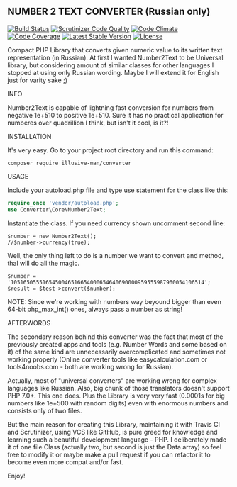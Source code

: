 ## NUMBER 2 TEXT CONVERTER (Russian only)
[![Build Status](https://scrutinizer-ci.com/g/illusive-man/converter/badges/build.png?b=master)](https://scrutinizer-ci.com/g/illusive-man/converter/build-status/master) 
[![Scrutinizer Code Quality](https://scrutinizer-ci.com/g/illusive-man/converter/badges/quality-score.png?b=master)](https://scrutinizer-ci.com/g/illusive-man/converter/?branch=master) 
[![Code Climate](https://codeclimate.com/github/illusive-man/converter/badges/gpa.svg)](https://codeclimate.com/github/illusive-man/converter) 
[![Code Coverage](https://scrutinizer-ci.com/g/illusive-man/converter/badges/coverage.png?b=master)](https://scrutinizer-ci.com/g/illusive-man/converter/?branch=master) 
[![Latest Stable Version](https://poser.pugx.org/illusive-man/converter/v/stable)](https://packagist.org/packages/illusive-man/converter) 
[![License](https://poser.pugx.org/illusive-man/converter/license)](https://packagist.org/packages/illusive-man/converter)

Compact PHP Library that converts given numeric value to its written text representation (in Russian).
At first I wanted Number2Text to be Universal library, but considering amount of similar classes for other 
languages I stopped at using only Russian wording. Maybe I will extend it for English just for varity sake ;)

INFO

Number2Text is capable of lightning fast conversion for numbers from negative 1e+510 to positive 1e+510. Sure 
it has no practical application for numberes over quadrillion I think, but isn't it cool, is it?!

INSTALLATION

It's very easy. Go to your project root directory and run this command:

```
composer require illusive-man/converter
```

USAGE

Include your autoload.php file and type use statement for the class like this:
```php
require_once 'vendor/autoload.php';
use Converter\Core\Number2Text;
```
Instantiate the class. If you need currency shown uncomment second line:
```$php
$number = new Number2Text();
//$number->currency(true);
```

Well, the only thing left to do is a number we want to convert and method,
thal will do all the magic.
```
$number = '1051650555165450046516654000654640690000959555987960054106514';
$result = $test->convert($number);
```
NOTE: Since we're working with numbers way beyound bigger than even 64-bit 
php_max_int() ones, always pass a number as string!

AFTERWORDS

The secondary reason behind this converter was the fact that most of the previously created apps and tools 
(e.g. Number Words and some based on it) of the same kind are unnecessarily overcomplicated  and 
sometimes not working properly (Online converter tools like easycalculation.com or tools4noobs.com - both
 are working wrong for Russian). 
 
 Actually, most of "universal converters" are working wrong for
 complex languages like Russian. Also, big chunk of those translators doesn't support PHP 7.0+. This one does.
 Plus the Library is very very fast (0.0001s for big numbers like 1e+500 with random digits) even with enormous
 numbers and consists only of two files.
 
But the main reason for creating this Library, maintaining it with Travis CI and Scrutinizer, using VCS like GitHub, 
is pure greed for knowledge and learning such a beautiful development language - PHP. I deliberately made it of one 
file Class (actually two, but second is just the Data array) so feel free to modify it or maybe make a pull request
 if you can refactor it to become even more compat and/or fast. 
 
 Enjoy!